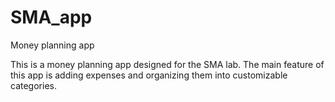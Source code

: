 # SMA_app
Money planning app

This is a money planning app designed for the SMA lab.
The main feature of this app is adding expenses and organizing them into customizable categories.
